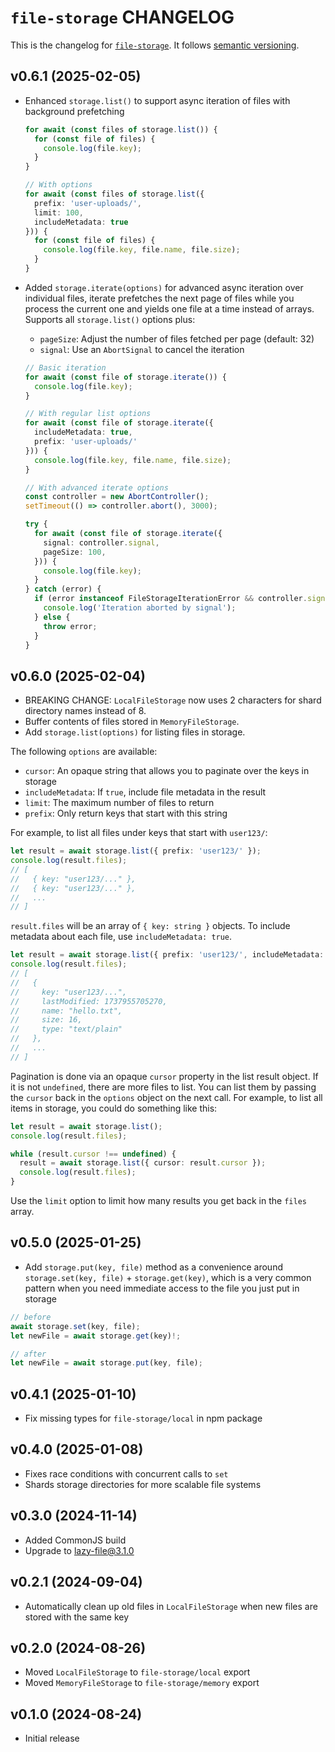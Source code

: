 # `file-storage` CHANGELOG

This is the changelog for [`file-storage`](https://github.com/mjackson/remix-the-web/tree/main/packages/file-storage). It follows [semantic versioning](https://semver.org/).

## v0.6.1 (2025-02-05)

- Enhanced `storage.list()` to support async iteration of files with background prefetching
  ```ts
  for await (const files of storage.list()) {
    for (const file of files) {
      console.log(file.key);
    }
  }

  // With options
  for await (const files of storage.list({
    prefix: 'user-uploads/',
    limit: 100,
    includeMetadata: true
  })) {
    for (const file of files) {
      console.log(file.key, file.name, file.size);
    }
  }
  ```

- Added `storage.iterate(options)` for advanced async iteration over individual files, iterate prefetches the next page of files while you process the current one and yields one file at a time instead of arrays. Supports all `storage.list()` options plus:
  - `pageSize`: Adjust the number of files fetched per page (default: 32)
  - `signal`: Use an `AbortSignal` to cancel the iteration
  ```ts
  // Basic iteration
  for await (const file of storage.iterate()) {
    console.log(file.key);
  }

  // With regular list options
  for await (const file of storage.iterate({
    includeMetadata: true,
    prefix: 'user-uploads/'
  })) {
    console.log(file.key, file.name, file.size);
  }

  // With advanced iterate options
  const controller = new AbortController();
  setTimeout(() => controller.abort(), 3000);

  try {
    for await (const file of storage.iterate({
      signal: controller.signal,
      pageSize: 100,
    })) {
      console.log(file.key);
    }
  } catch (error) {
    if (error instanceof FileStorageIterationError && controller.signal.aborted) {
      console.log('Iteration aborted by signal');
    } else {
      throw error;
    }
  }
  ```

## v0.6.0 (2025-02-04)

- BREAKING CHANGE: `LocalFileStorage` now uses 2 characters for shard directory names instead of 8.
- Buffer contents of files stored in `MemoryFileStorage`.
- Add `storage.list(options)` for listing files in storage.

The following `options` are available:

- `cursor`: An opaque string that allows you to paginate over the keys in storage
- `includeMetadata`: If `true`, include file metadata in the result
- `limit`: The maximum number of files to return
- `prefix`: Only return keys that start with this string

For example, to list all files under keys that start with `user123/`:

```ts
let result = await storage.list({ prefix: 'user123/' });
console.log(result.files);
// [
//   { key: "user123/..." },
//   { key: "user123/..." },
//   ...
// ]
```

`result.files` will be an array of `{ key: string }` objects. To include metadata about each file, use `includeMetadata: true`.

```ts
let result = await storage.list({ prefix: 'user123/', includeMetadata: true });
console.log(result.files);
// [
//   {
//     key: "user123/...",
//     lastModified: 1737955705270,
//     name: "hello.txt",
//     size: 16,
//     type: "text/plain"
//   },
//   ...
// ]
```

Pagination is done via an opaque `cursor` property in the list result object. If it is not `undefined`, there are more files to list. You can list them by passing the `cursor` back in the `options` object on the next call. For example, to list all items in storage, you could do something like this:

```ts
let result = await storage.list();
console.log(result.files);

while (result.cursor !== undefined) {
  result = await storage.list({ cursor: result.cursor });
  console.log(result.files);
}
```

Use the `limit` option to limit how many results you get back in the `files` array.

## v0.5.0 (2025-01-25)

- Add `storage.put(key, file)` method as a convenience around `storage.set(key, file)` + `storage.get(key)`, which is a very common pattern when you need immediate access to the file you just put in storage

```ts
// before
await storage.set(key, file);
let newFile = await storage.get(key)!;

// after
let newFile = await storage.put(key, file);
```

## v0.4.1 (2025-01-10)

- Fix missing types for `file-storage/local` in npm package

## v0.4.0 (2025-01-08)

- Fixes race conditions with concurrent calls to `set`
- Shards storage directories for more scalable file systems

## v0.3.0 (2024-11-14)

- Added CommonJS build
- Upgrade to lazy-file@3.1.0

## v0.2.1 (2024-09-04)

- Automatically clean up old files in `LocalFileStorage` when new files are stored with the same key

## v0.2.0 (2024-08-26)

- Moved `LocalFileStorage` to `file-storage/local` export
- Moved `MemoryFileStorage` to `file-storage/memory` export

## v0.1.0 (2024-08-24)

- Initial release
